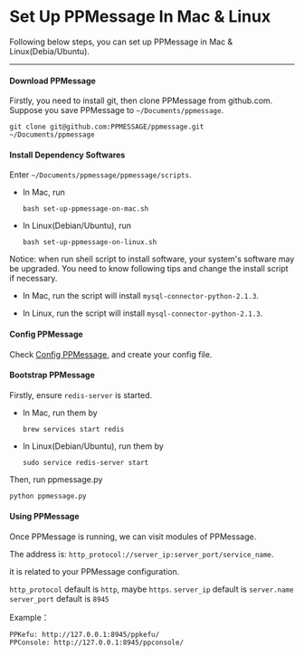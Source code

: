 # Set Up PPMessage In Mac & Linux

Following below steps, you can set up PPMessage in Mac & Linux(Debia/Ubuntu).

---

#### Download PPMessage
Firstly, you need to install git, then clone PPMessage from github.com. Suppose you save PPMessage to `~/Documents/ppmessage`.

```
git clone git@github.com:PPMESSAGE/ppmessage.git  ~/Documents/ppmessage
```

#### Install Dependency Softwares
Enter `~/Documents/ppmessage/ppmessage/scripts`.

* In Mac, run

  ```
  bash set-up-ppmessage-on-mac.sh
  ```

* In Linux(Debian/Ubuntu), run

  ```
  bash set-up-ppmessage-on-linux.sh
  ```

Notice: when run shell script to install software, your system's software may be upgraded. You need to know following tips and change the install script if necessary.

* In Mac, run the script will install `mysql-connector-python-2.1.3`.

* In Linux, run the script will install `mysql-connector-python-2.1.3`.


#### Config PPMessage
Check [Config PPMessage](./config-ppmessage.md), and create your config file.


#### Bootstrap PPMessage
Firstly, ensure `redis-server` is started.

* In Mac, run them by

  ```
  brew services start redis
  ```

* In Linux(Debian/Ubuntu), run them by
  
  ```
  sudo service redis-server start
  ```

Then, run ppmessage.py

```bash
python ppmessage.py
```

#### Using PPMessage

Once PPMessage is running, we can visit modules of PPMessage.

The address is: `http_protocol://server_ip:server_port/service_name`.

it is related to your PPMessage configuration.

`http_protocol` default is `http`, maybe `https`.
`server_ip` default is `server.name`
`server_port` default is `8945`

Example：

    PPKefu: http://127.0.0.1:8945/ppkefu/
    PPConsole: http://127.0.0.1:8945/ppconsole/

